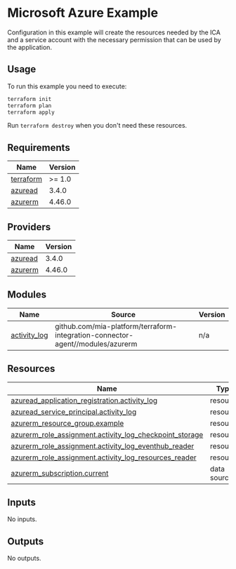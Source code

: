 # Microsoft Azure Example

Configuration in this example will create the resources needed by the ICA and a service account with the necessary
permission that can be used by the application.

## Usage

To run this example you need to execute:

```bash
terraform init
terraform plan
terraform apply
```

Run `terraform destroy` when you don't need these resources.

<!-- BEGIN_TF_DOCS -->
## Requirements

| Name | Version |
|------|---------|
| <a name="requirement_terraform"></a> [terraform](#requirement\_terraform) | >= 1.0 |
| <a name="requirement_azuread"></a> [azuread](#requirement\_azuread) | 3.4.0 |
| <a name="requirement_azurerm"></a> [azurerm](#requirement\_azurerm) | 4.46.0 |

## Providers

| Name | Version |
|------|---------|
| <a name="provider_azuread"></a> [azuread](#provider\_azuread) | 3.4.0 |
| <a name="provider_azurerm"></a> [azurerm](#provider\_azurerm) | 4.46.0 |

## Modules

| Name | Source | Version |
|------|--------|---------|
| <a name="module_activity_log"></a> [activity\_log](#module\_activity\_log) | github.com/mia-platform/terraform-integration-connector-agent//modules/azurerm | n/a |

## Resources

| Name | Type |
|------|------|
| [azuread_application_registration.activity_log](https://registry.terraform.io/providers/hashicorp/azuread/3.4.0/docs/resources/application_registration) | resource |
| [azuread_service_principal.activity_log](https://registry.terraform.io/providers/hashicorp/azuread/3.4.0/docs/resources/service_principal) | resource |
| [azurerm_resource_group.example](https://registry.terraform.io/providers/hashicorp/azurerm/4.46.0/docs/resources/resource_group) | resource |
| [azurerm_role_assignment.activity_log_checkpoint_storage](https://registry.terraform.io/providers/hashicorp/azurerm/4.46.0/docs/resources/role_assignment) | resource |
| [azurerm_role_assignment.activity_log_eventhub_reader](https://registry.terraform.io/providers/hashicorp/azurerm/4.46.0/docs/resources/role_assignment) | resource |
| [azurerm_role_assignment.activity_log_resources_reader](https://registry.terraform.io/providers/hashicorp/azurerm/4.46.0/docs/resources/role_assignment) | resource |
| [azurerm_subscription.current](https://registry.terraform.io/providers/hashicorp/azurerm/4.46.0/docs/data-sources/subscription) | data source |

## Inputs

No inputs.

## Outputs

No outputs.
<!-- END_TF_DOCS -->
